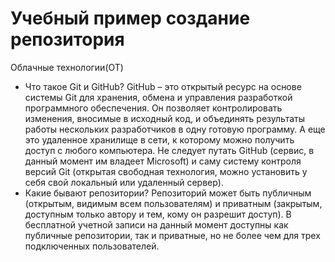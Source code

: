 # Учебный пример создание репозитория
Облачные технологии(ОТ)

-	Что такое Git и GitHub?
GitHub – это открытый ресурс на основе системы Git для хранения, обмена и управления разработкой программного обеспечения. Он позволяет контролировать изменения, вносимые в исходный код, и объединять результаты работы нескольких разработчиков в одну готовую программу. А еще это удаленное хранилище в сети, к которому можно получить доступ с любого компьютера.
Не следует путать GitHub (сервис, в данный момент им владеет Microsoft) и саму систему контроля версий Git (открытая свободная технология, можно установить у себя свой локальный или удаленный сервер).
-	Какие бывают репозитории?
Репозиторий может быть публичным (открытым, видимым всем пользователям) и приватным (закрытым, доступным только автору и тем, кому он разрешит доступ). В бесплатной учетной записи на данный момент доступны как публичные репозитории, так и приватные, но не более чем для трех подключенных пользователей.
